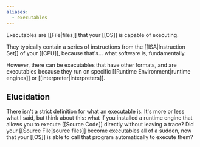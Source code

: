 ```yaml
---
aliases:
  - executables
---
```

Executables are [[File|files]] that your [[OS]] is capable of executing.

They typically contain a series of instructions from the [[ISA|Instruction Set]] of your [[CPU]], because that's... what software is, fundamentally.

However, there can be executables that have other formats, and are executables because they run on specific [[Runtime Environment|runtime engines]] or [[interpreter|interpreters]].

## Elucidation

There isn't a strict definition for what an executable is.
It's more or less what I said, but think about this: what if you installed a runtime engine that allows you to execute [[Source Code]] directly without leaving a trace?
Did your [[Source File|source files]] become executables all of a sudden, now that your [[OS]] is able to call that program automatically to execute them?